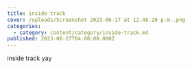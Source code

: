 ```yaml
---
title: inside track
cover: /uploads/Screenshot 2023-06-17 at 12.48.20 p.m..png
categories:
  - category: content/category/inside-track.md
published: 2023-06-27T04:00:00.000Z
---
```


inside track yay
